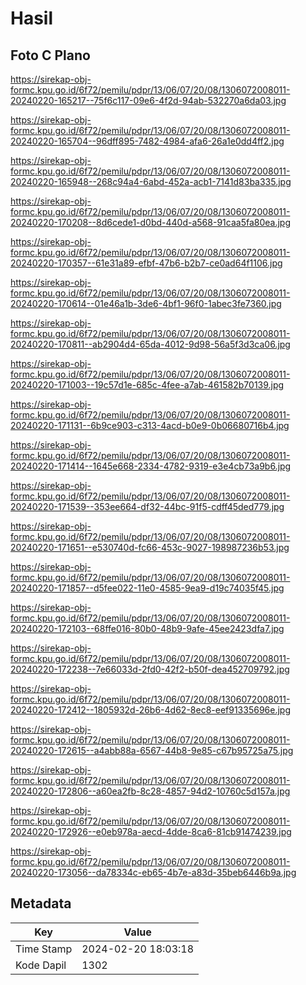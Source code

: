 # Hasil

## Foto C Plano

https://sirekap-obj-formc.kpu.go.id/6f72/pemilu/pdpr/13/06/07/20/08/1306072008011-20240220-165217--75f6c117-09e6-4f2d-94ab-532270a6da03.jpg

https://sirekap-obj-formc.kpu.go.id/6f72/pemilu/pdpr/13/06/07/20/08/1306072008011-20240220-165704--96dff895-7482-4984-afa6-26a1e0dd4ff2.jpg

https://sirekap-obj-formc.kpu.go.id/6f72/pemilu/pdpr/13/06/07/20/08/1306072008011-20240220-165948--268c94a4-6abd-452a-acb1-7141d83ba335.jpg

https://sirekap-obj-formc.kpu.go.id/6f72/pemilu/pdpr/13/06/07/20/08/1306072008011-20240220-170208--8d6cede1-d0bd-440d-a568-91caa5fa80ea.jpg

https://sirekap-obj-formc.kpu.go.id/6f72/pemilu/pdpr/13/06/07/20/08/1306072008011-20240220-170357--61e31a89-efbf-47b6-b2b7-ce0ad64f1106.jpg

https://sirekap-obj-formc.kpu.go.id/6f72/pemilu/pdpr/13/06/07/20/08/1306072008011-20240220-170614--01e46a1b-3de6-4bf1-96f0-1abec3fe7360.jpg

https://sirekap-obj-formc.kpu.go.id/6f72/pemilu/pdpr/13/06/07/20/08/1306072008011-20240220-170811--ab2904d4-65da-4012-9d98-56a5f3d3ca06.jpg

https://sirekap-obj-formc.kpu.go.id/6f72/pemilu/pdpr/13/06/07/20/08/1306072008011-20240220-171003--19c57d1e-685c-4fee-a7ab-461582b70139.jpg

https://sirekap-obj-formc.kpu.go.id/6f72/pemilu/pdpr/13/06/07/20/08/1306072008011-20240220-171131--6b9ce903-c313-4acd-b0e9-0b06680716b4.jpg

https://sirekap-obj-formc.kpu.go.id/6f72/pemilu/pdpr/13/06/07/20/08/1306072008011-20240220-171414--1645e668-2334-4782-9319-e3e4cb73a9b6.jpg

https://sirekap-obj-formc.kpu.go.id/6f72/pemilu/pdpr/13/06/07/20/08/1306072008011-20240220-171539--353ee664-df32-44bc-91f5-cdff45ded779.jpg

https://sirekap-obj-formc.kpu.go.id/6f72/pemilu/pdpr/13/06/07/20/08/1306072008011-20240220-171651--e530740d-fc66-453c-9027-198987236b53.jpg

https://sirekap-obj-formc.kpu.go.id/6f72/pemilu/pdpr/13/06/07/20/08/1306072008011-20240220-171857--d5fee022-11e0-4585-9ea9-d19c74035f45.jpg

https://sirekap-obj-formc.kpu.go.id/6f72/pemilu/pdpr/13/06/07/20/08/1306072008011-20240220-172103--68ffe016-80b0-48b9-9afe-45ee2423dfa7.jpg

https://sirekap-obj-formc.kpu.go.id/6f72/pemilu/pdpr/13/06/07/20/08/1306072008011-20240220-172238--7e66033d-2fd0-42f2-b50f-dea452709792.jpg

https://sirekap-obj-formc.kpu.go.id/6f72/pemilu/pdpr/13/06/07/20/08/1306072008011-20240220-172412--1805932d-26b6-4d62-8ec8-eef91335696e.jpg

https://sirekap-obj-formc.kpu.go.id/6f72/pemilu/pdpr/13/06/07/20/08/1306072008011-20240220-172615--a4abb88a-6567-44b8-9e85-c67b95725a75.jpg

https://sirekap-obj-formc.kpu.go.id/6f72/pemilu/pdpr/13/06/07/20/08/1306072008011-20240220-172806--a60ea2fb-8c28-4857-94d2-10760c5d157a.jpg

https://sirekap-obj-formc.kpu.go.id/6f72/pemilu/pdpr/13/06/07/20/08/1306072008011-20240220-172926--e0eb978a-aecd-4dde-8ca6-81cb91474239.jpg

https://sirekap-obj-formc.kpu.go.id/6f72/pemilu/pdpr/13/06/07/20/08/1306072008011-20240220-173056--da78334c-eb65-4b7e-a83d-35beb6446b9a.jpg


## Metadata

| Key        | Value               |
| ---------- | ------------------- |
| Time Stamp | 2024-02-20 18:03:18 |
| Kode Dapil | 1302                |




